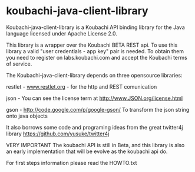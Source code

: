 koubachi-java-client-library
============================

Koubachi-java-client-library is a Koubachi API binding library for the Java language licensed under Apache License 2.0.

This library is a wrapper over the Koubachi BETA REST api.
To use this library a valid "user credentials - app key" pair is needed. To obtain them you need to register on labs.koubachi.com and accept the Koubachi terms of service.

The Koubachi-java-client-library depends on three opensource libraries:

restlet - www.restlet.org - for the http and REST comunication

json - You can see the license term at http://www.JSON.org/license.html

gson - http://code.google.com/p/google-gson/ To transform the json string onto java objects


It also borrows some code and programing ideas from the great twitter4j library https://github.com/yusuke/twitter4j

VERY IMPORTANT
The koubachi API is still in Beta, and this library is also an early implementation that will be evolve as the koubachi api do.

For first steps information please read the HOWTO.txt
